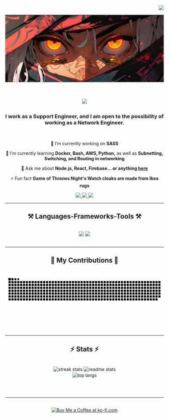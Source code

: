 

<img align="right" src="https://visitor-badge.laobi.icu/badge?page_id=agungadisaputra04.agungadisaputra04" />
<br/>
<p align="center">
  <img src="https://github.com/agungadisaputra04/agungadisaputra04/raw/main/sampul.jpg" alt="Sampul" />
</p>

<h1 align="center">
    <img src="https://readme-typing-svg.herokuapp.com/?font=Righteous&size=30&center=true&vCenter=true&width=500&height=70&duration=4000&lines=Hi+There!+👋;+I'm+Agung+Adi+Saputra!&color=FF0000" />
</h1>


<h3 align="center">I work as a Support Engineer, and I am open to the possibility of working as a Network Engineer.</h3>

<br/>

<div align="center">
 
 🔭 I’m currently working on **SASS**
 
🌱 I’m currently learning **Docker, Bash, AWS, Python,** as well as **Subnetting, Switching, and Routing in networking**

💬 Ask me about **Node.js, React, Firebase... or anything [here](https://github.com/agungadisaputra04/agungadisaputra04/issues)**

⚡ Fun fact **Game of Thrones Night's Watch cloaks are made from Ikea rugs**

 </div>
 
<div align="center"> 
  <a href="mailto:agungadisaputra05@gmail.com">
    <img src="https://img.shields.io/badge/Gmail-333333?style=for-the-badge&logo=gmail&logoColor=red" />
  </a>
  <a href="https://www.linkedin.com/in/agungadisaputra/" target="_blank">
    <img src="https://img.shields.io/badge/LinkedIn-0077B5?style=for-the-badge&logo=linkedin&logoColor=white" target="_blank" />
  </a>
  <a href="https://agungadisaputra04.github.io" target="_blank">
     <img src="https://img.shields.io/badge/Portfolio-FF5722?style=for-the-badge&logo=todoist&logoColor=white" target="_blank" /> <!-- sqlite, safari, google-chrome are other good icon options -->
  </a>
</div>

 <hr/>
 
<h2 align="center">⚒️ Languages-Frameworks-Tools ⚒️</h2>
<br/>
<div align="center">
    <img src="https://skillicons.dev/icons?i=react,bootstrap,mui,html,css,vscode,github,figma,tailwind,git,r" />
    <img src="https://skillicons.dev/icons?i=nodejs,python,javascript,typescript,express,firebase,mongodb,c,java,nextjs,mysql,flask" /><br>
</div>

<br/>
<hr/>

<div align="center">
  <h2>🐍 My Contributions 🐍</h2>
  <br>
  <img alt="snake eating my contributions" src="https://raw.githubusercontent.com/salesp07/salesp07/output/github-contribution-grid-snake.svg" />
  
  <br/><br/><br/>
</div>

<hr/>

<h2 align="center">⚡ Stats ⚡</h2>
<br>
<div align=center>
  <img width=390 src="https://github-readme-streak-stats-salesp07.vercel.app/?user=salesp07&count_private=true&theme=react&border_radius=10" alt="streak stats"/>
  <img width=390 src="https://github-readme-stats-salesp07.vercel.app/api?username=salesp07&count_private=true&show_icons=true&theme=react&rank_icon=github&border_radius=10" alt="readme stats" />
  <br/>
  <img width=325 align="center" src="https://github-readme-stats-salesp07.vercel.app/api/top-langs/?username=salesp07&hide=HTML&langs_count=8&layout=compact&theme=react&border_radius=10&size_weight=0.5&count_weight=0.5&exclude_repo=github-readme-stats" alt="top langs" />
</div>

<br/><br/>

<hr/>

<br/>

<div align="center">
<a href='ko-fi.com/agungadisaputra' target='_blank'><img height='64' style='border:0px;height:64px;' src='https://storage.ko-fi.com/cdn/kofi1.png?v=3' border='0' alt='Buy Me a Coffee at ko-fi.com' /></a>
</div>

<br/>
